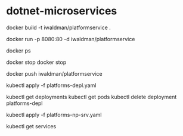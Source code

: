 # dotnet-microservices

docker build -t iwaldman/platformservice .

docker run -p 8080:80 -d iwaldman/platformservice

docker ps

docker stop <container id>
docker stop <container id>

docker push iwaldman/platformservice

kubectl apply -f platforms-depl.yaml

kubectl get deployments
kubectl get pods
kubectl delete deployment platforms-depl

kubectl apply -f platforms-np-srv.yaml

kubectl get services
